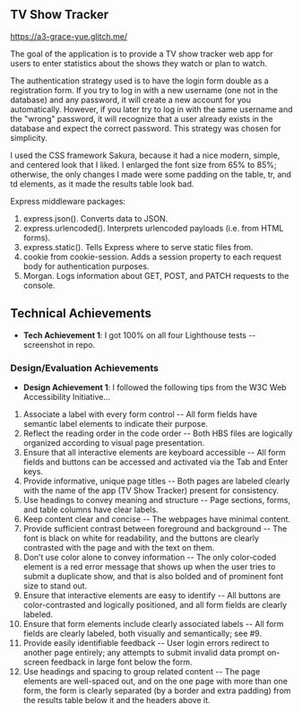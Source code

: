 ## TV Show Tracker
https://a3-grace-yue.glitch.me/

The goal of the application is to provide a TV show tracker web app for users to enter statistics about the shows they watch or plan to watch.

The authentication strategy used is to have the login form double as a registration form. If you try to log in with a new username (one not in the database) and any password, it will create a new account for you automatically. However, if you later try to log in with the same username and the "wrong" password, it will recognize that a user already exists in the database and expect the correct password. This strategy was chosen for simplicity.

I used the CSS framework Sakura, because it had a nice modern, simple, and centered look that I liked. I enlarged the font size from 65% to 85%; otherwise, the only changes I made were some padding on the table, tr, and td elements, as it made the results table look bad.

Express middleware packages:
1. express.json(). Converts data to JSON.
2. express.urlencoded(). Interprets urlencoded payloads (i.e. from HTML forms).
3. express.static(). Tells Express where to serve static files from.
4. cookie from cookie-session. Adds a session property to each request body for authentication purposes.
5. Morgan. Logs information about GET, POST, and PATCH requests to the console.

## Technical Achievements
- **Tech Achievement 1**: I got 100% on all four Lighthouse tests -- screenshot in repo.

### Design/Evaluation Achievements
- **Design Achievement 1**: I followed the following tips from the W3C Web Accessibility Initiative...

1. Associate a label with every form control -- All form fields have semantic label elements to indicate their purpose.
2. Reflect the reading order in the code order -- Both HBS files are logically organized according to visual page presentation.
3. Ensure that all interactive elements are keyboard accessible -- All form fields and buttons can be accessed and activated via the Tab and Enter keys.
4. Provide informative, unique page titles -- Both pages are labeled clearly with the name of the app (TV Show Tracker) present for consistency.
5. Use headings to convey meaning and structure -- Page sections, forms, and table columns have clear labels.
6. Keep content clear and concise -- The webpages have minimal content.
7. Provide sufficient contrast between foreground and background -- The font is black on white for readability, and the buttons are clearly contrasted with the page and with the text on them.
8. Don’t use color alone to convey information -- The only color-coded element is a red error message that shows up when the user tries to submit a duplicate show, and that is also bolded and of prominent font size to stand out.
9. Ensure that interactive elements are easy to identify -- All buttons are color-contrasted and logically positioned, and all form fields are clearly labeled.
10. Ensure that form elements include clearly associated labels -- All form fields are clearly labeled, both visually and semantically; see #9.
11. Provide easily identifiable feedback -- User login errors redirect to another page entirely; any attempts to submit invalid data prompt on-screen feedback in large font below the form.
12. Use headings and spacing to group related content -- The page elements are well-spaced out, and on the one page with more than one form, the form is clearly separated (by a border and extra padding) from the results table below it and the headers above it.